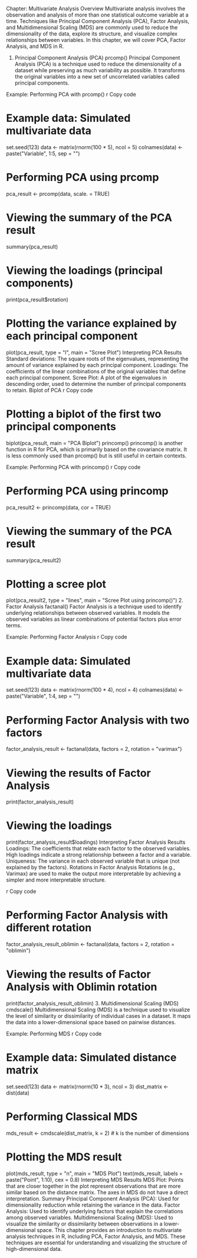 Chapter: Multivariate Analysis
Overview
Multivariate analysis involves the observation and analysis of more than one statistical outcome variable at a time. Techniques like Principal Component Analysis (PCA), Factor Analysis, and Multidimensional Scaling (MDS) are commonly used to reduce the dimensionality of the data, explore its structure, and visualize complex relationships between variables. In this chapter, we will cover PCA, Factor Analysis, and MDS in R.

1. Principal Component Analysis (PCA)
prcomp()
Principal Component Analysis (PCA) is a technique used to reduce the dimensionality of a dataset while preserving as much variability as possible. It transforms the original variables into a new set of uncorrelated variables called principal components.

Example: Performing PCA with prcomp()
r
Copy code
# Example data: Simulated multivariate data
set.seed(123)
data <- matrix(rnorm(100 * 5), ncol = 5)
colnames(data) <- paste("Variable", 1:5, sep = "")

# Performing PCA using prcomp
pca_result <- prcomp(data, scale. = TRUE)

# Viewing the summary of the PCA result
summary(pca_result)

# Viewing the loadings (principal components)
print(pca_result$rotation)

# Plotting the variance explained by each principal component
plot(pca_result, type = "l", main = "Scree Plot")
Interpreting PCA Results
Standard deviations: The square roots of the eigenvalues, representing the amount of variance explained by each principal component.
Loadings: The coefficients of the linear combinations of the original variables that define each principal component.
Scree Plot: A plot of the eigenvalues in descending order, used to determine the number of principal components to retain.
Biplot of PCA
r
Copy code
# Plotting a biplot of the first two principal components
biplot(pca_result, main = "PCA Biplot")
princomp()
princomp() is another function in R for PCA, which is primarily based on the covariance matrix. It is less commonly used than prcomp() but is still useful in certain contexts.

Example: Performing PCA with princomp()
r
Copy code
# Performing PCA using princomp
pca_result2 <- princomp(data, cor = TRUE)

# Viewing the summary of the PCA result
summary(pca_result2)

# Plotting a scree plot
plot(pca_result2, type = "lines", main = "Scree Plot using princomp()")
2. Factor Analysis
factanal()
Factor Analysis is a technique used to identify underlying relationships between observed variables. It models the observed variables as linear combinations of potential factors plus error terms.

Example: Performing Factor Analysis
r
Copy code
# Example data: Simulated multivariate data
set.seed(123)
data <- matrix(rnorm(100 * 4), ncol = 4)
colnames(data) <- paste("Variable", 1:4, sep = "")

# Performing Factor Analysis with two factors
factor_analysis_result <- factanal(data, factors = 2, rotation = "varimax")

# Viewing the results of Factor Analysis
print(factor_analysis_result)

# Viewing the loadings
print(factor_analysis_result$loadings)
Interpreting Factor Analysis Results
Loadings: The coefficients that relate each factor to the observed variables. High loadings indicate a strong relationship between a factor and a variable.
Uniqueness: The variance in each observed variable that is unique (not explained by the factors).
Rotations in Factor Analysis
Rotations (e.g., Varimax) are used to make the output more interpretable by achieving a simpler and more interpretable structure.

r
Copy code
# Performing Factor Analysis with different rotation
factor_analysis_result_oblimin <- factanal(data, factors = 2, rotation = "oblimin")

# Viewing the results of Factor Analysis with Oblimin rotation
print(factor_analysis_result_oblimin)
3. Multidimensional Scaling (MDS)
cmdscale()
Multidimensional Scaling (MDS) is a technique used to visualize the level of similarity or dissimilarity of individual cases in a dataset. It maps the data into a lower-dimensional space based on pairwise distances.

Example: Performing MDS
r
Copy code
# Example data: Simulated distance matrix
set.seed(123)
data <- matrix(rnorm(10 * 3), ncol = 3)
dist_matrix <- dist(data)

# Performing Classical MDS
mds_result <- cmdscale(dist_matrix, k = 2)  # k is the number of dimensions

# Plotting the MDS result
plot(mds_result, type = "n", main = "MDS Plot")
text(mds_result, labels = paste("Point", 1:10), cex = 0.8)
Interpreting MDS Results
MDS Plot: Points that are closer together in the plot represent observations that are more similar based on the distance matrix. The axes in MDS do not have a direct interpretation.
Summary
Principal Component Analysis (PCA): Used for dimensionality reduction while retaining the variance in the data.
Factor Analysis: Used to identify underlying factors that explain the correlations among observed variables.
Multidimensional Scaling (MDS): Used to visualize the similarity or dissimilarity between observations in a lower-dimensional space.
This chapter provides an introduction to multivariate analysis techniques in R, including PCA, Factor Analysis, and MDS. These techniques are essential for understanding and visualizing the structure of high-dimensional data.
